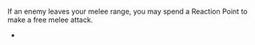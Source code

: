 If an enemy leaves your melee range, you may spend a Reaction Point to make a free melee attack.

- 